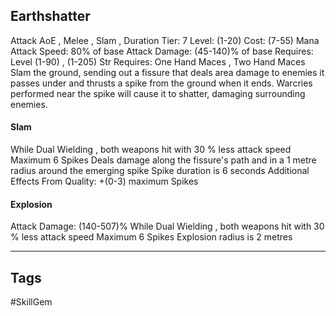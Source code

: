 ## Earthshatter
Attack
AoE , Melee , Slam , Duration
Tier: 7
Level: (1-20)
Cost: (7-55) Mana
Attack Speed: 80% of base
Attack Damage: (45-140)% of base
Requires: Level (1-90) , (1-205) Str
Requires: One Hand Maces , Two Hand Maces
Slam the ground, sending out a fissure that deals area damage to enemies it passes under and thrusts a spike from the ground when it ends. Warcries performed near the spike will cause it to shatter, damaging surrounding enemies.
#### Slam
While Dual Wielding , both weapons hit with 30 % less attack speed
Maximum 6 Spikes
Deals damage along the fissure's path and in a 1 metre radius around the emerging spike
Spike duration is 6 seconds
Additional Effects From Quality:
+(0-3) maximum Spikes
#### Explosion
Attack Damage: (140-507)%
While Dual Wielding , both weapons hit with 30 % less attack speed
Maximum 6 Spikes
Explosion radius is 2 metres

---
## Tags
#SkillGem
